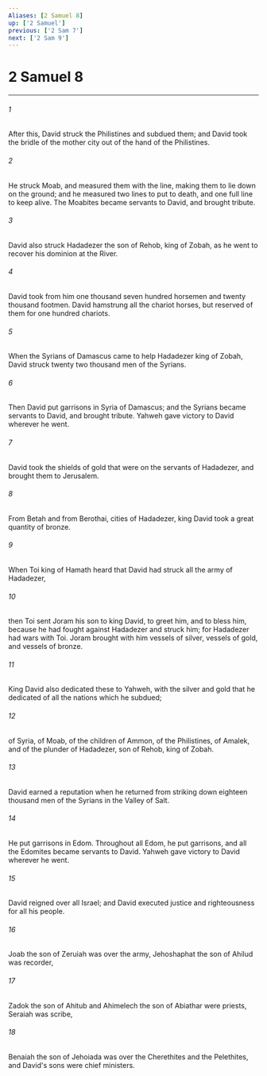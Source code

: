 ```yaml
---
Aliases: [2 Samuel 8]
up: ['2 Samuel']
previous: ['2 Sam 7']
next: ['2 Sam 9']
---
```

# 2 Samuel 8
***





###### 1 

After this, David struck the Philistines and subdued them; and David took the bridle of the mother city out of the hand of the Philistines. 



###### 2 

He struck Moab, and measured them with the line, making them to lie down on the ground; and he measured two lines to put to death, and one full line to keep alive. The Moabites became servants to David, and brought tribute. 



###### 3 

David also struck Hadadezer the son of Rehob, king of Zobah, as he went to recover his dominion at the River. 



###### 4 

David took from him one thousand seven hundred horsemen and twenty thousand footmen. David hamstrung all the chariot horses, but reserved of them for one hundred chariots. 



###### 5 

When the Syrians of Damascus came to help Hadadezer king of Zobah, David struck twenty two thousand men of the Syrians. 



###### 6 

Then David put garrisons in Syria of Damascus; and the Syrians became servants to David, and brought tribute. Yahweh gave victory to David wherever he went. 



###### 7 

David took the shields of gold that were on the servants of Hadadezer, and brought them to Jerusalem. 



###### 8 

From Betah and from Berothai, cities of Hadadezer, king David took a great quantity of bronze. 



###### 9 

When Toi king of Hamath heard that David had struck all the army of Hadadezer, 



###### 10 

then Toi sent Joram his son to king David, to greet him, and to bless him, because he had fought against Hadadezer and struck him; for Hadadezer had wars with Toi. Joram brought with him vessels of silver, vessels of gold, and vessels of bronze. 



###### 11 

King David also dedicated these to Yahweh, with the silver and gold that he dedicated of all the nations which he subdued; 



###### 12 

of Syria, of Moab, of the children of Ammon, of the Philistines, of Amalek, and of the plunder of Hadadezer, son of Rehob, king of Zobah. 



###### 13 

David earned a reputation when he returned from striking down eighteen thousand men of the Syrians in the Valley of Salt. 



###### 14 

He put garrisons in Edom. Throughout all Edom, he put garrisons, and all the Edomites became servants to David. Yahweh gave victory to David wherever he went. 



###### 15 

David reigned over all Israel; and David executed justice and righteousness for all his people. 



###### 16 

Joab the son of Zeruiah was over the army, Jehoshaphat the son of Ahilud was recorder, 



###### 17 

Zadok the son of Ahitub and Ahimelech the son of Abiathar were priests, Seraiah was scribe, 



###### 18 

Benaiah the son of Jehoiada was over the Cherethites and the Pelethites, and David's sons were chief ministers.
